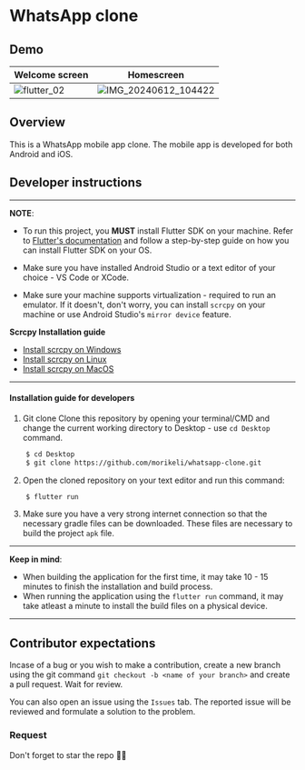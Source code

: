 # WhatsApp clone

## Demo

| Welcome screen | Homescreen |
| -------------- | ---------- |
| ![flutter_02](https://github.com/morikeli/whatsapp-clone/assets/78599959/46b0f639-e0b7-4f3a-af1a-2d139ee6331b) | ![IMG_20240612_104422](https://github.com/morikeli/whatsapp-clone/assets/78599959/12bc3f9c-b791-435f-aa63-920ad619d360) |


## Overview
This is a WhatsApp mobile app clone. The mobile app is developed for both Android and iOS.

## Developer instructions
---
**NOTE**: 
* To run this project, you **MUST** install Flutter SDK on your machine. Refer to [Flutter's documentation](https://docs.flutter.dev/get-started/install) and follow a step-by-step guide on how you can install Flutter SDK on your OS.

* Make sure you have installed Android Studio or a text editor of your choice - VS Code or XCode.

* Make sure your machine supports virtualization - required to run an emulator. If it doesn't, don't worry, you can install `scrcpy` on your machine or use Android Studio's `mirror device` feature.

**Scrcpy Installation guide** 
* [Install scrcpy on Windows](https://github.com/Genymobile/scrcpy/blob/master/doc/windows.md)
* [Install scrcpy on Linux](https://github.com/Genymobile/scrcpy/blob/master/doc/linux.md)
* [Install scrcpy on MacOS](https://github.com/Genymobile/scrcpy/blob/master/doc/macos.md)

---

#### Installation guide for developers

1. Git clone
Clone this repository by opening your terminal/CMD and change the current working directory to Desktop - use `cd Desktop` command.
```bash
    $ cd Desktop
    $ git clone https://github.com/morikeli/whatsapp-clone.git
```

2. Open the cloned repository on your text editor and run this command:
```bash
    $ flutter run
```
3. Make sure you have a very strong internet connection so that the necessary gradle files can be downloaded. These files are necessary to build the project `apk` file.

---
**Keep in mind**:
* When building the application for the first time, it may take 10 - 15 minutes to finish the installation and build process.
* When running the application using the `flutter run` command, it may take atleast a minute to install the build files on a physical device.
---


## Contributor expectations
Incase of a bug or you wish to make a contribution, create a new branch using the git command `git checkout -b <name of your branch>` and create a pull request. Wait for review.

You can also open an issue using the `Issues` tab. The reported issue will be reviewed and formulate a solution to the problem.


### Request
Don't forget to star the repo 🌟😉
